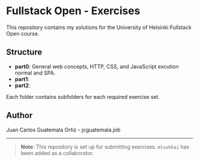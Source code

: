 # Fullstack Open - Exercises

This repository contains my solutions for the University of Helsinki Fullstack Open course.

## Structure

- **part0**: General web concepts, HTTP, CSS, and JavaScript excution normal and SPA.
- **part1**:
- **part2**:

Each folder contains subfolders for each required exercise set.

## Author

Juan Carlos Guatemala Ortiz - jcguatemala.job

---

> **Note**: This repository is set up for submitting exercises. `mluukkai` has been added as a collaborator.
